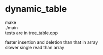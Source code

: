 # dynamic_table
make  
./main  
tests are in tree_table.cpp  
  
faster insertion and deletion than that in array  
slower single read than array  
